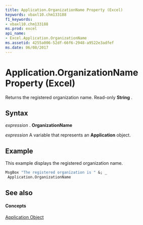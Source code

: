 ```yaml
---
title: Application.OrganizationName Property (Excel)
keywords: vbaxl10.chm133188
f1_keywords:
- vbaxl10.chm133188
ms.prod: excel
api_name:
- Excel.Application.OrganizationName
ms.assetid: 4255a006-52df-66f6-2948-a9522e3adfef
ms.date: 06/08/2017
---
```



# Application.OrganizationName Property (Excel)

Returns the registered organization name. Read-only  **String** .


## Syntax

 _expression_ . **OrganizationName**

 _expression_ A variable that represents an **Application** object.


## Example

This example displays the registered organization name.


```vb
MsgBox "The registered organization is " &; _ 
 Application.OrganizationName
```


## See also


#### Concepts


[Application Object](application-object-excel.md)

